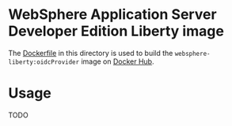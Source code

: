 # WebSphere Application Server Developer Edition Liberty image

The [Dockerfile](Dockerfile) in this directory is used to build the `websphere-liberty:oidcProvider` image on [Docker Hub](https://registry.hub.docker.com/_/websphere-liberty/).

# Usage

TODO
